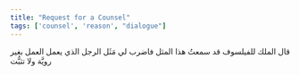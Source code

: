 ```yaml
---
title: "Request for a Counsel"
tags: ['counsel', 'reason', "dialogue"]
---
```


 قال الملك للفيلسوف قد سمعتُ هذا المثل فاضرب لي مَثَل الرجل الذي يعمل العمل بغير رويَّة ولا تثبُّت
